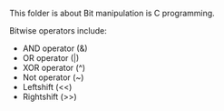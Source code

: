 This folder is about Bit manipulation is C programming.

Bitwise operators include:
* AND operator (&)
* OR operator (|)
* XOR operator (^)
* Not operator (~)
* Leftshift (<<)
* Rightshift (>>)

